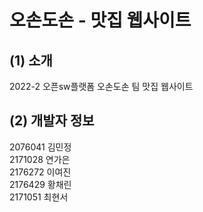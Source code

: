 # 오손도손 - 맛집 웹사이트

## (1) 소개
2022-2 오픈sw플랫폼 오손도손 팀 맛집 웹사이트

## (2) 개발자 정보
2076041 김민정 \
2171028 연가은 \
2176272 이여진 \
2176429 황채린 \
2171051 최현서
